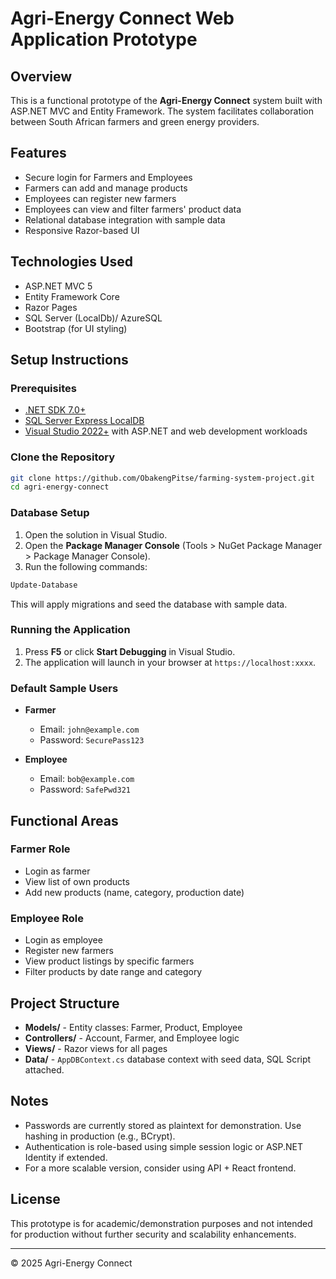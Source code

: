 # Agri-Energy Connect Web Application Prototype

## Overview
This is a functional prototype of the **Agri-Energy Connect** system built with ASP.NET MVC and Entity Framework. The system facilitates collaboration between South African farmers and green energy providers.

## Features
- Secure login for Farmers and Employees
- Farmers can add and manage products
- Employees can register new farmers
- Employees can view and filter farmers' product data
- Relational database integration with sample data
- Responsive Razor-based UI

## Technologies Used
- ASP.NET MVC 5
- Entity Framework Core
- Razor Pages
- SQL Server (LocalDb)/ AzureSQL
- Bootstrap (for UI styling)

## Setup Instructions

### Prerequisites
- [.NET SDK 7.0+](https://dotnet.microsoft.com/en-us/download)
- [SQL Server Express LocalDB](https://learn.microsoft.com/en-us/sql/database-engine/configure-windows/sql-server-express-localdb)
- [Visual Studio 2022+](https://visualstudio.microsoft.com/) with ASP.NET and web development workloads

### Clone the Repository
```bash
git clone https://github.com/ObakengPitse/farming-system-project.git
cd agri-energy-connect
```

### Database Setup
1. Open the solution in Visual Studio.
2. Open the **Package Manager Console** (Tools > NuGet Package Manager > Package Manager Console).
3. Run the following commands:
```bash
Update-Database
```
This will apply migrations and seed the database with sample data.

### Running the Application
1. Press **F5** or click **Start Debugging** in Visual Studio.
2. The application will launch in your browser at `https://localhost:xxxx`.

### Default Sample Users
- **Farmer**
  - Email: `john@example.com`
  - Password: `SecurePass123` 

- **Employee**
  - Email: `bob@example.com`
  - Password: `SafePwd321`

## Functional Areas

### Farmer Role
- Login as farmer
- View list of own products
- Add new products (name, category, production date)

### Employee Role
- Login as employee
- Register new farmers
- View product listings by specific farmers
- Filter products by date range and category

## Project Structure
- **Models/** - Entity classes: Farmer, Product, Employee
- **Controllers/** - Account, Farmer, and Employee logic
- **Views/** - Razor views for all pages
- **Data/** - `AppDBContext.cs` database context with seed data, SQL Script attached.

## Notes
- Passwords are currently stored as plaintext for demonstration. Use hashing in production (e.g., BCrypt).
- Authentication is role-based using simple session logic or ASP.NET Identity if extended.
- For a more scalable version, consider using API + React frontend.

## License
This prototype is for academic/demonstration purposes and not intended for production without further security and scalability enhancements.

---
© 2025 Agri-Energy Connect
